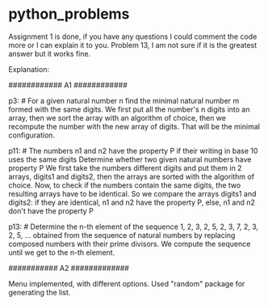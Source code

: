 # python_problems
Assignment 1 is done, if you have any questions I could comment the code more or I can explain it to you. 
Problem 13, I am not sure if it is the greatest answer but it works fine. 

Explanation:

############ A1 ############

p3: # For a given natural number n find the minimal natural number m formed with the same digits.
    We first put all the number's n digits into an array, 
    then we sort the array with an algorithm of choice, 
    then we recompute the number with the new array of digits.
    That will be the minimal configuration.

p11: # The numbers n1 and n2 have the property P if their writing in base 10 uses the same digits
       Determine whether two given natural numbers have property P
     We first take the numbers different digits and put them in 2 arrays, digits1 and digits2,
     then the arrays are sorted with the algorithm of choice.
     Now, to check if the numbers contain the same digits, the two resulting arrays have to be identical.
     So we compare the arrays digits1 and digits2:
        if they are identical, n1 and n2 have the property P,
        else, n1 and n2 don't have the property P

p13: # Determine the n-th element of the sequence 1, 2, 3, 2, 5, 2, 3, 7, 2, 3, 2, 5, ...
     obtained from the sequence of natural numbers by replacing composed numbers with their prime divisors.
     We compute the sequence until we get to the n-th element.

########### A2 #############

Menu implemented, with different options. Used "random" package for generating the list.
 
    

